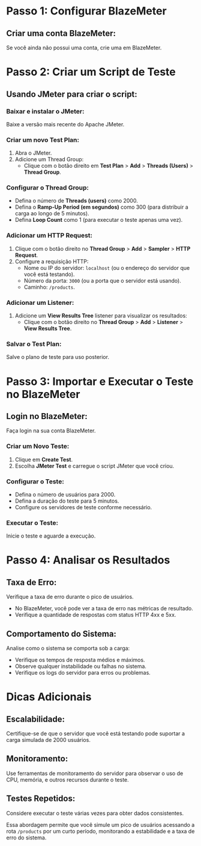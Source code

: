 # Passo 1: Configurar BlazeMeter

## Criar uma conta BlazeMeter:
Se você ainda não possui uma conta, crie uma em BlazeMeter.

# Passo 2: Criar um Script de Teste

## Usando JMeter para criar o script:

### Baixar e instalar o JMeter:
Baixe a versão mais recente do Apache JMeter.

### Criar um novo Test Plan:

1. Abra o JMeter.
2. Adicione um Thread Group:
   - Clique com o botão direito em **Test Plan** > **Add** > **Threads (Users)** > **Thread Group**.

### Configurar o Thread Group:

- Defina o número de **Threads (users)** como 2000.
- Defina o **Ramp-Up Period (em segundos)** como 300 (para distribuir a carga ao longo de 5 minutos).
- Defina **Loop Count** como 1 (para executar o teste apenas uma vez).

### Adicionar um HTTP Request:

1. Clique com o botão direito no **Thread Group** > **Add** > **Sampler** > **HTTP Request**.
2. Configure a requisição HTTP:
   - Nome ou IP do servidor: `localhost` (ou o endereço do servidor que você está testando).
   - Número da porta: `3000` (ou a porta que o servidor está usando).
   - Caminho: `/products`.

### Adicionar um Listener:

1. Adicione um **View Results Tree** listener para visualizar os resultados:
   - Clique com o botão direito no **Thread Group** > **Add** > **Listener** > **View Results Tree**.

### Salvar o Test Plan:
Salve o plano de teste para uso posterior.

# Passo 3: Importar e Executar o Teste no BlazeMeter

## Login no BlazeMeter:
Faça login na sua conta BlazeMeter.

### Criar um Novo Teste:

1. Clique em **Create Test**.
2. Escolha **JMeter Test** e carregue o script JMeter que você criou.

### Configurar o Teste:

- Defina o número de usuários para 2000.
- Defina a duração do teste para 5 minutos.
- Configure os servidores de teste conforme necessário.

### Executar o Teste:
Inicie o teste e aguarde a execução.

# Passo 4: Analisar os Resultados

## Taxa de Erro:
Verifique a taxa de erro durante o pico de usuários.

- No BlazeMeter, você pode ver a taxa de erro nas métricas de resultado.
- Verifique a quantidade de respostas com status HTTP 4xx e 5xx.

## Comportamento do Sistema:
Analise como o sistema se comporta sob a carga:

- Verifique os tempos de resposta médios e máximos.
- Observe qualquer instabilidade ou falhas no sistema.
- Verifique os logs do servidor para erros ou problemas.

# Dicas Adicionais

## Escalabilidade:
Certifique-se de que o servidor que você está testando pode suportar a carga simulada de 2000 usuários.

## Monitoramento:
Use ferramentas de monitoramento do servidor para observar o uso de CPU, memória, e outros recursos durante o teste.

## Testes Repetidos:
Considere executar o teste várias vezes para obter dados consistentes.

Essa abordagem permite que você simule um pico de usuários acessando a rota `/products` por um curto período, monitorando a estabilidade e a taxa de erro do sistema.
